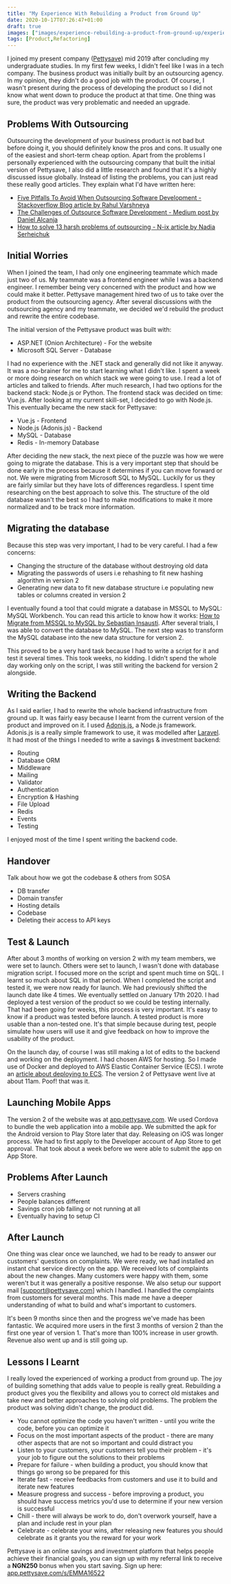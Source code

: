 ```yaml
---
title: "My Experience With Rebuilding a Product from Ground Up"
date: 2020-10-17T07:26:47+01:00
draft: true
images: ["images/experience-rebuilding-a-product-from-ground-up/experience-rebuilding-a-product-from-ground-up.png"]
tags: [Product,Refactoring]
---
```


I joined my present company ([Pettysave](https://pettysave.com)) mid 2019 after concluding my undergraduate studies. In my first few weeks, I didn't feel like I was in a tech company. The business product was initially built by an outsourcing agency. In my opinion, they didn't do a good job with the product. Of course, I wasn't present during the process of developing the product so I did not know what went down to produce the product at that time. One thing was sure, the product was very problematic and needed an upgrade.

## Problems With Outsourcing

Outsourcing the development of your business product is not bad but before doing it, you should definitely know the pros and cons. It usually one of the easiest and short-term cheap option.
Apart from the problems I personally experienced with the outsourcing company that built the initial version of Pettysave, I also did a little research and found that it's a highly discussed issue globally. Instead of listing the problems, you can just read these really good articles. They explain what I'd have written here:

- [Five Pitfalls To Avoid When Outsourcing Software Development - Stackoverflow Blog article by Rahul Varshneya](https://stackoverflow.blog/2019/10/01/pitfalls-avoid-outsourcing-software-development)
- [The Challenges of Outsource Software Development - Medium post by Daniel Alcanja](https://medium.com/@danielalcanja/the-new-era-of-outsourcing-software-development-c5c4099342b3)
- [How to solve 13 harsh problems of outsourcing - N-ix article by Nadia Serheichuk](https://www.n-ix.com/how-to-solve-problems-of-it-outsourcing)

## Initial Worries

When I joined the team, I had only one engineering teammate which made just two of us. My teammate was a frontend engineer while I was a backend engineer. I remember being very concerned with the product and how we could make it better. Pettysave management hired two of us to take over the product from the outsourcing agency. After several discussions with the outsourcing agency and my teammate, we decided we'd rebuild the product and rewrite the entire codebase.

The initial version of the Pettysave product was built with:

- ASP.NET (Onion Architecture) - For the website
- Microsoft SQL Server - Database

I had no experience with the .NET stack and generally did not like it anyway. It was a no-brainer for me to start learning what I didn't like. I spent a week or more doing research on which stack we were going to use. I read a lot of articles and talked to friends.
After much research, I had two options for the backend stack: Node.js or Python. The frontend stack was decided on time: Vue.js. After looking at my current skill-set, I decided to go with Node.js.
This eventually became the new stack for Pettysave:

- Vue.js - Frontend
- Node.js (Adonis.js) - Backend
- MySQL - Database
- Redis - In-memory Database

After deciding the new stack, the next piece of the puzzle was how we were going to migrate the database. This is a very important step that should be done early in the process because it determines if you can move forward or not. We were migrating from Microsoft SQL to MySQL. Luckily for us they are fairly similar but they have lots of differences regardless. I spent time researching on the best approach to solve this. The structure of the old database wasn't the best so I had to make modifications to make it more normalized and to be track more information.

## Migrating the database

Because this step was very important, I had to be very careful. I had a few concerns:

- Changing the structure of the database without destroying old data
- Migrating the passwords of users i.e rehashing to fit new hashing algorithm in version 2
- Generating new data to fit new database structure i.e populating new tables or columns created in version 2

I eventually found a tool that could migrate a database in MSSQL to MySQL: MySQL Workbench. You can read this article to know how it works: [How to Migrate from MSSQL to MySQL by Sebastian Insausti](https://severalnines.com/database-blog/how-migrate-mssql-mysql). After several trials, I was able to convert the database to MySQL. The next step was to transform the MySQL database into the new data structure for version 2.

This proved to be a very hard task because I had to write a script for it and test it several times. This took weeks, no kidding. I didn't spend the whole day working only on the script, I was still writing the backend for version 2 alongside.

## Writing the Backend

As I said earlier, I had to rewrite the whole backend infrastructure from ground up. It was fairly easy because I learnt from the current version of the product and improved on it. I used [Adonis.js](https://adonisjs.com/), a Node.js framework. Adonis.js is a really simple framework to use, it was modelled after [Laravel](https://laravel.com/). It had most of the things I needed to write a savings & investment backend:

- Routing
- Database ORM
- Middleware
- Mailing
- Validator
- Authentication
- Encryption & Hashing
- File Upload
- Redis
- Events
- Testing

I enjoyed most of the time I spent writing the backend code.

## Handover

Talk about how we got the codebase & others from SOSA
- DB transfer
- Domain transfer
- Hosting details
- Codebase
- Deleting their access to API keys

## Test & Launch

After about 3 months of working on version 2 with my team members, we were set to launch. Others were set to launch, I wasn't done with database migration script. I focused more on the script and spent much time on SQL. I learnt so much about SQL in that period. When I completed the script and tested it, we were now ready for launch. We had previously shifted the launch date like 4 times. We eventually settled on January 17th 2020. I had deployed a test version of the product so we could be testing internally. That had been going for weeks, this process is very important. It's easy to know if a product was tested before launch. A tested product is more usable than a non-tested one. It's that simple because during test, people simulate how users will use it and give feedback on how to improve the usability of the product.

On the launch day, of course I was still making a lot of edits to the backend and working on the deployment. I had chosen AWS for hosting. So I made use of Docker and deployed to AWS Elastic Container Service (ECS). I wrote an [article about deploying to ECS](https://codechauffeur.com/easy-deployment-setup-with-bitbucket-and-aws-ecs/). The version 2 of Pettysave went live at about 11am. Poof! that was it.

## Launching Mobile Apps

The version 2 of the website was at [app.pettysave.com](https://app.pettysave.com). We used Cordova to bundle the web application into a mobile app. We submitted the apk for the Android version to Play Store later that day. Releasing on iOS was longer process. We had to first apply to the Developer account of App Store to get approval. That took about a week before we were able to submit the app on App Store.

## Problems After Launch

- Servers crashing
- People balances different
- Savings cron job failing or not running at all
- Eventually having to setup CI

## After Launch

One thing was clear once we launched, we had to be ready to answer our customers' questions on complaints. We were ready, we had installed an instant chat service directly on the app. We received lots of complaints about the new changes. Many customers were happy with them, some weren't but it was generally a positive response. We also setup our support mail [support@pettysave.com] which I handled. I handled the complaints from customers for several months. This made me have a deeper understanding of what to build and what's important to customers.

It's been 9 months since then and the progress we've made has been fantastic. We acquired more users in the first 3 months of version 2 than the first one year of version 1. That's more than 100% increase in user growth. Revenue also went up and is still going up.

## Lessons I Learnt

I really loved the experienced of working a product from ground up. The joy of building something that adds value to people is really great. Rebuilding a product gives you the flexibility and allows you to correct old mistakes and take new and better approaches to solving old problems. The problem the product was solving didn't change, the product did.

- You cannot optimize the code you haven't written - until you write the code, before you can optimize it
- Focus on the most important aspects of the product - there are many other aspects that are not so important and could distract you
- Listen to your customers, your customers tell you their problem - it's your job to figure out the solutions to their problems
- Prepare for failure - when building a product, you should know that things go wrong so be prepared for this
- Iterate fast - receive feedbacks from customers and use it to build and iterate new features
- Measure progress and success - before improving a product, you should have success metrics you'd use to determine if your new version is successful
- Chill - there will always be work to do, don't overwork yourself, have a plan and include rest in your plan
- Celebrate - celebrate your wins, after releasing new features you should celebrate as it grants you the reward for your work

Pettysave is an online savings and investment platform that helps people achieve their financial goals, you can sign up with my referral link to receive a **NGN250** bonus when you start saving. Sign up here: [app.pettysave.com/s/EMMA16522](https://app.pettysave.com/s/EMMA16522)